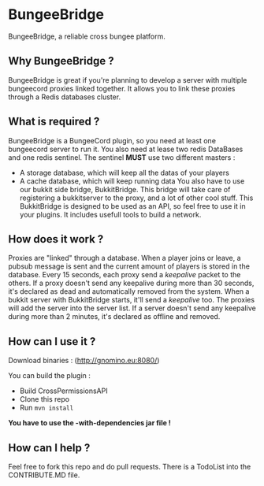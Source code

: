 BungeeBridge
============

BungeeBridge, a reliable cross bungee platform.

Why BungeeBridge ?
------------------

BungeeBridge is great if you're planning to develop a server with multiple bungeecord proxies linked together.
It allows you to link these proxies through a Redis databases cluster.


What is required ?
------------------

BungeeBridge is a BungeeCord plugin, so you need at least one bungeecord server to run it.
You also need at lease two redis DataBases and one redis sentinel.
The sentinel **MUST** use two different masters :
 * A storage database, which will keep all the datas of your players
 * A cache database, which will keep running data
You also have to use our bukkit side bridge, BukkitBridge. This bridge will take care of registering a bukkitserver to the proxy, and a lot of other cool stuff.
This BukkitBridge is designed to be used as an API, so feel free to use it in your plugins.
It includes usefull tools to build a network.

How does it work ?
------------------

Proxies are "linked" through a database.
When a player joins or leave, a pubsub message is sent and the current amount of players is stored in the database.
Every 15 seconds, each proxy send a *keepalive* packet to the others. If a proxy doesn't send any keepalive during more than 30 seconds, it's declared as dead and automatically removed from the system.
When a bukkit server with BukkitBridge starts, it'll send a *keepalive* too. The proxies will add the server into the server list. If a server doesn't send any keepalive during more than 2 minutes, it's declared as offline and removed.

How can I use it ?
------------------

Download binaries : (http://gnomino.eu:8080/)

You can build the plugin :
* Build CrossPermissionsAPI
* Clone this repo
* Run `mvn install`

**You have to use the -with-dependencies jar file !**

How can I help ?
----------------

Feel free to fork this repo and do pull requests. There is a TodoList into the CONTRIBUTE.MD file.
